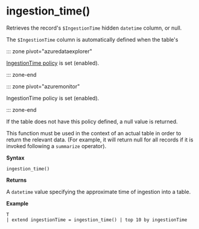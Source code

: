 # ingestion_time()

Retrieves the record's `$IngestionTime` hidden `datetime` column, or null.

The `$IngestionTime` column is automatically defined when the table's

::: zone pivot="azuredataexplorer"

[IngestionTime policy](../concepts/ingestiontimepolicy.md) is set (enabled).

::: zone-end

::: zone pivot="azuremonitor"

IngestionTime policy is set (enabled).

::: zone-end

If the table does not have this policy defined, a null value is returned.

This function must be used in the context of an actual table in order
to return the relevant data. (For example, it will return null for all records
if it is invoked following a `summarize` operator).

**Syntax**

 `ingestion_time()`

**Returns**

A `datetime` value specifying the approximate time of ingestion into a table.

**Example**

<!-- csl -->
```
T 
| extend ingestionTime = ingestion_time() | top 10 by ingestionTime
```
